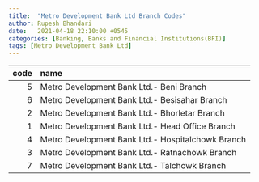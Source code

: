 ```yaml
---
title:  "Metro Development Bank Ltd Branch Codes"
author: Rupesh Bhandari
date:   2021-04-18 22:10:00 +0545
categories: [Banking, Banks and Financial Institutions(BFI)]
tags: [Metro Development Bank Ltd]
---
```


|   code | name                                              |
|-------:|:--------------------------------------------------|
|      5 | Metro Development Bank Ltd.- Beni Branch          |
|      6 | Metro Development Bank Ltd.- Besisahar Branch     |
|      2 | Metro Development Bank Ltd.- Bhorletar Branch     |
|      1 | Metro Development Bank Ltd.- Head Office Branch   |
|      4 | Metro Development Bank Ltd.- Hospitalchowk Branch |
|      3 | Metro Development Bank Ltd.- Ratnachowk Branch    |
|      7 | Metro Development Bank Ltd.- Talchowk Branch      |